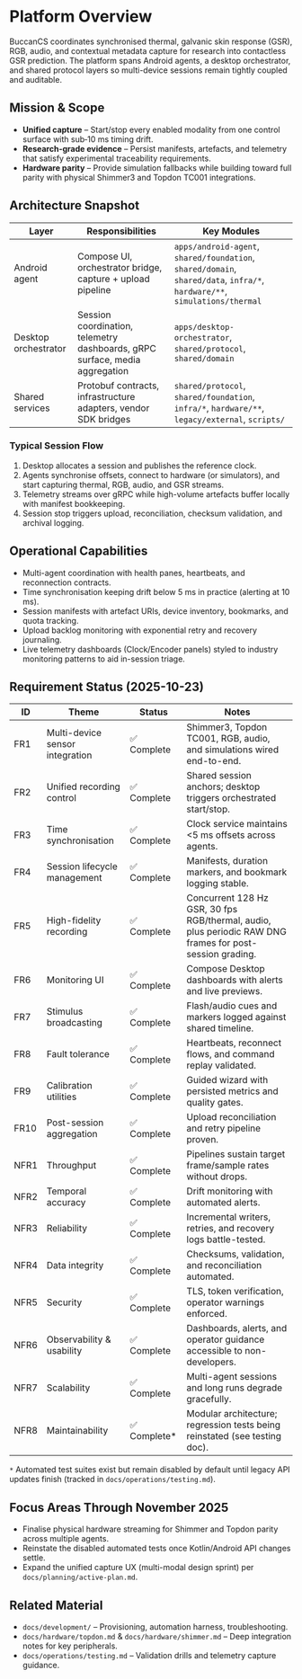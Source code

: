 # Platform Overview

BuccanCS coordinates synchronised thermal, galvanic skin response (GSR), RGB,
audio, and contextual metadata capture for research into contactless GSR
prediction. The platform spans Android agents, a desktop orchestrator, and
shared protocol layers so multi-device sessions remain tightly coupled and
auditable.

## Mission & Scope

- **Unified capture** – Start/stop every enabled modality from one control
  surface with sub‑10 ms timing drift.
- **Research-grade evidence** – Persist manifests, artefacts, and telemetry that
  satisfy experimental traceability requirements.
- **Hardware parity** – Provide simulation fallbacks while building toward full
  parity with physical Shimmer3 and Topdon TC001 integrations.

## Architecture Snapshot

| Layer | Responsibilities | Key Modules |
|-------|------------------|--------------|
| Android agent | Compose UI, orchestrator bridge, capture + upload pipeline | `apps/android-agent`, `shared/foundation`, `shared/domain`, `shared/data`, `infra/*`, `hardware/**`, `simulations/thermal` |
| Desktop orchestrator | Session coordination, telemetry dashboards, gRPC surface, media aggregation | `apps/desktop-orchestrator`, `shared/protocol`, `shared/domain` |
| Shared services | Protobuf contracts, infrastructure adapters, vendor SDK bridges | `shared/protocol`, `shared/foundation`, `infra/*`, `hardware/**`, `legacy/external`, `scripts/` |

### Typical Session Flow

1. Desktop allocates a session and publishes the reference clock.
2. Agents synchronise offsets, connect to hardware (or simulators), and start
   capturing thermal, RGB, audio, and GSR streams.
3. Telemetry streams over gRPC while high-volume artefacts buffer locally with
   manifest bookkeeping.
4. Session stop triggers upload, reconciliation, checksum validation, and
   archival logging.

## Operational Capabilities

- Multi-agent coordination with health panes, heartbeats, and reconnection
  contracts.
- Time synchronisation keeping drift below 5 ms in practice (alerting at 10 ms).
- Session manifests with artefact URIs, device inventory, bookmarks, and quota
  tracking.
- Upload backlog monitoring with exponential retry and recovery journaling.
- Live telemetry dashboards (Clock/Encoder panels) styled to industry monitoring
  patterns to aid in-session triage.

## Requirement Status (2025-10-23)

| ID | Theme | Status | Notes |
|----|-------|--------|-------|
| FR1 | Multi-device sensor integration | ✅ Complete | Shimmer3, Topdon TC001, RGB, audio, and simulations wired end-to-end. |
| FR2 | Unified recording control | ✅ Complete | Shared session anchors; desktop triggers orchestrated start/stop. |
| FR3 | Time synchronisation | ✅ Complete | Clock service maintains <5 ms offsets across agents. |
| FR4 | Session lifecycle management | ✅ Complete | Manifests, duration markers, and bookmark logging stable. |
| FR5 | High-fidelity recording | ✅ Complete | Concurrent 128 Hz GSR, 30 fps RGB/thermal, audio, plus periodic RAW DNG frames for post-session grading. |
| FR6 | Monitoring UI | ✅ Complete | Compose Desktop dashboards with alerts and live previews. |
| FR7 | Stimulus broadcasting | ✅ Complete | Flash/audio cues and markers logged against shared timeline. |
| FR8 | Fault tolerance | ✅ Complete | Heartbeats, reconnect flows, and command replay validated. |
| FR9 | Calibration utilities | ✅ Complete | Guided wizard with persisted metrics and quality gates. |
| FR10 | Post-session aggregation | ✅ Complete | Upload reconciliation and retry pipeline proven. |
| NFR1 | Throughput | ✅ Complete | Pipelines sustain target frame/sample rates without drops. |
| NFR2 | Temporal accuracy | ✅ Complete | Drift monitoring with automated alerts. |
| NFR3 | Reliability | ✅ Complete | Incremental writers, retries, and recovery logs battle-tested. |
| NFR4 | Data integrity | ✅ Complete | Checksums, validation, and reconciliation automated. |
| NFR5 | Security | ✅ Complete | TLS, token verification, operator warnings enforced. |
| NFR6 | Observability & usability | ✅ Complete | Dashboards, alerts, and operator guidance accessible to non-developers. |
| NFR7 | Scalability | ✅ Complete | Multi-agent sessions and long runs degrade gracefully. |
| NFR8 | Maintainability | ✅ Complete* | Modular architecture; regression tests being reinstated (see testing doc). |

`*` Automated test suites exist but remain disabled by default until legacy API
updates finish (tracked in `docs/operations/testing.md`).

## Focus Areas Through November 2025

- Finalise physical hardware streaming for Shimmer and Topdon parity across
  multiple agents.
- Reinstate the disabled automated tests once Kotlin/Android API changes settle.
- Expand the unified capture UX (multi-modal design sprint) per
  `docs/planning/active-plan.md`.

## Related Material

- `docs/development/` – Provisioning, automation harness, troubleshooting.
- `docs/hardware/topdon.md` & `docs/hardware/shimmer.md` – Deep integration
  notes for key peripherals.
- `docs/operations/testing.md` – Validation drills and telemetry capture
  guidance.
